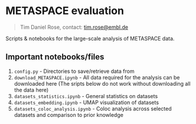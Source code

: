 # METASPACE evaluation

> Tim Daniel Rose, contact: tim.rose@embl.de

Scripts & notebooks for the large-scale analysis of METASPACE data.

## Important notebooks/files

1. `config.py` - Directories to save/retrieve data from
2. `download_METASPACE.ipynb` - All data required for the analysis can be downloaded here (The sripts below do not work without downloading all the data here)
3. `datasets_statistics.ipynb` - General statistics on datasets
4. `datasets_embedding.ipynb` - UMAP visualization of datasets
5. `datasets_coloc_analysis.ipynb` - Coloc analysis across selected datasets and comparison to prior knowledge